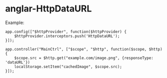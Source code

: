 anglar-HttpDataURL
==================

Example:
	
	app.config(["$httpProvider", function($httpProvider) {
		$httpProvider.interceptors.push('HttpDataURL');
	}]);
	
	app.controller("MainCtrl", ["$scope", "$http", function($scope, $http) {
		$scope.src = $http.get("example.com/image.png", {responseType: 'dataURL'})
		localStorage.setItem("cachedImage", $scope.src);
	}]);
